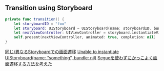 ## Transition using Storyboard

```swift
private func transition() {
    let storyboardID = "foo"
    let storyboard: UIStoryboard = UIStoryboard(name: storyboardID, bundle: nil)
    let nextViewController: UIViewController = storyboard.instantiateViewController(withIdentifier: storyboardID)
    self.present(nextViewController, animated: true, completion: nil)
}
```

[同じ/異なるStoryboardでの画面遷移](https://qiita.com/kedarui/items/97b5cc1410d9c61933d5)
[Unable to instantiate UIStoryboard(name: “something”, bundle: nil)](https://stackoverflow.com/questions/44292526/unable-to-instantiate-uistoryboardname-something-bundle-nil)
[Segueを使わずにかっこよく画面遷移する方法を考えた](http://hiragram.hatenablog.jp/entry/2017/01/15/022116)
